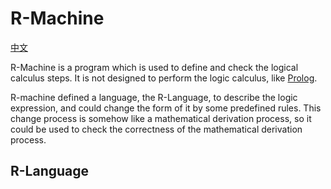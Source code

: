 # R-Machine

[中文](README_zh.md)

R-Machine is a program which is used to define and check the logical calculus steps. It is not designed to perform the logic calculus, like [Prolog](https://www.iso.org/standard/21413.html). 

R-machine defined a language, the R-Language, to describe the logic expression, and could change the form of it by some predefined rules. This change process is somehow like a mathematical derivation process, so it could be used to check the correctness of the mathematical derivation process.

## R-Language

